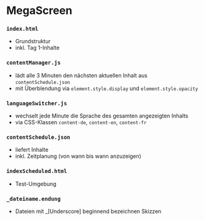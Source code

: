 # MegaScreen

### `index.html`
- Grundstruktur
- inkl. Tag 1-Inhalte
### `contentManager.js`
- lädt alle 3 Minuten den nächsten aktuellen Inhalt aus `contentSchedule.json` 
- mit Überblendung via `element.style.display` und `element.style.opacity`
### `languageSwitcher.js`
- wechselt jede Minute die Sprache des gesamten angezeigten Inhalts 
- via CSS-Klassen `content-de`, `content-en`, `content-fr`
### `contentSchedule.json`
- liefert Inhalte 
- inkl. Zeitplanung (von wann bis wann anzuzeigen)
### `indexScheduled.html`
- Test-Umgebung

### `_dateiname.endung`
- Dateien mit _[Underscore] beginnend bezeichnen Skizzen